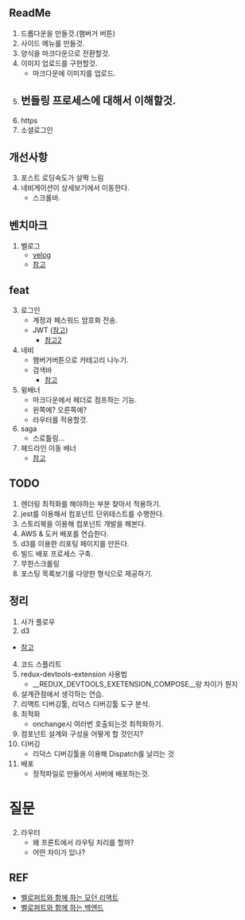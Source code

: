 ## ReadMe



1. 드롭다운을 만들것.(햄버거 버튼)
2. 사이드 메뉴를 만들것.
3. 양식을 마크다운으로 전환할것.
4. 이미지 업로드를 구현할것.
    - 마크다운에 이미지를 업로드.
5. 번들링 프로세스에 대해서 이해할것.    
    - 
6. https
7. 소셜로그인

## 개선사항
3. 포스트 로딩속도가 살짝 느림
6. 네비게이션이 상세보기에서 이동한다. 
    - 스크롤바.


## 벤치마크
1. 벨로그
    - [velog](https://velog.io/@_uchanlee/Semantic-UI%EC%8B%9C%EB%A7%A8%ED%8B%B1-UI-%EB%A7%9B%EB%B3%B4%EA%B8%B0)
    - [참고](https://blog.woolta.com/)


## feat
3. 로그인
    - 계정과 페스워드 암호화 전송.
    - JWT ([참고](https://github.com/velopert/nodejs-jwt-example))
        - [참고2](https://backend-intro.vlpt.us/4/01.html)
4. 네비
    - 햄버거버튼으로 카테고리 나누기.
    - 검색바 
      - [참고](https://blog.woolta.com/)
5. 윙배너
    - 마크다운에서 헤더로 점프하는 기능.
    - 왼쪽에? 오른쪽에?
    - 라우터를 적용할것.
8. saga
    - 스로틀링...
9. 헤드라인 이동 배너
    - [참고](https://velog.io/@dvmflstm/RxJS-Practice)



## TODO
1. 렌더링 최적화를 해야하는 부분 찾아서 적용하기.
4. jest를 이용해서 컴포넌트 단위테스트를 수행한다.
5. 스토리북을 이용해 컴포넌트 개발을 해본다.
6. AWS & 도커 배포를 연습한다.
7. d3를 이용한 리포팅 페이지를 만든다.
8. 빌드 배포 프로세스 구축.
9. 무한스크롤링
10. 포스팅 목록보기를 다양한 형식으로 제공하기.




## 정리
1. 사가 플로우
3. d3
- [참고](https://riptutorial.com/ko/d3-js/example/8402/%EC%A2%8C%ED%91%9C%EA%B3%84)
4. 코드 스플리트
7. redux-devtools-extension 사용법 
    - __REDUX_DEVTOOLS_EXETENSION_COMPOSE__랑 차이가 뭔지
8. 설계관점에서 생각하는 연습.
9. 리액트 디버깅툴, 리덕스 디버깅툴 도구 분석.
10. 최적화
    - onchange시 여러번 호출되는것 최적화하기.
14. 컴포넌트 설계와 구성을 어떻게 할 것인지?
16. 디버깅
    - 리덕스 디버깅툴을 이용해 Dispatch를 날리는 것
17. 배포
    - 정적파일로 만들어서 서버에 배포하는것.



# 질문

2. 라우터
    - 왜 프론트에서 라우팅 처리를 할까?
    - 어떤 차이가 있나?


## REF
- [벨로퍼트와 함께 하는 모던 리액트](https://react.vlpt.us/basic/01-concept.html)
- [벨로퍼트와 함께 하는 백엔드](https://backend-intro.vlpt.us/6/04.html)